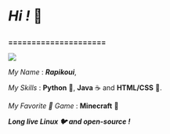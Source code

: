 # ***Hi !*** 👋 <p>
**=====================** <p>
![](https://komarev.com/ghpvc/?username=your-github-username&color=green) <p>
*My Name* : ***Rapikoui***, <p>
*My Skills* : **Python** 🐍, **Java** ☕ and **HTML/CSS** 🌁. <p>
*My Favorite 💜 Game* : **Minecraft** 🌳 <p>
***Long live Linux 🐦 and open-source !***
